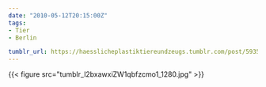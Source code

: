 ```yaml
---
date: "2010-05-12T20:15:00Z"
tags:
- Tier
- Berlin

tumblr_url: https://haesslicheplastiktiereundzeugs.tumblr.com/post/593549900
---
```

{{< figure src="tumblr_l2bxawxiZW1qbfzcmo1_1280.jpg" >}}
